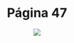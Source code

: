 <h1 align="center">Página 47</h1>
<p align="center">
  <img src="https://i.ibb.co/bmt9vBN/Sem-t-tulo.png" >
</p>

